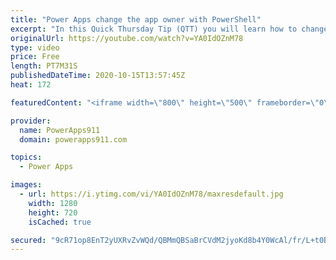 ```yaml
---
title: "Power Apps change the app owner with PowerShell"
excerpt: "In this Quick Thursday Tip (QTT) you will learn how to change the owner of one or more Power Apps by using PowerShell. Super handy when someone leaves the company for example. 😀  Link to install PowerShell for Power Apps and Power Automate if you need it https://www.youtube.com/watch?v=BPmCW1uXh38"
originalUrl: https://youtube.com/watch?v=YA0IdOZnM78
type: video
price: Free
length: PT7M31S
publishedDateTime: 2020-10-15T13:57:45Z
heat: 172

featuredContent: "<iframe width=\"800\" height=\"500\" frameborder=\"0\" src=\"https://www.youtube.com/embed/YA0IdOZnM78\" allow=\"accelerometer; autoplay; encrypted-media; gyroscope; picture-in-picture\" allowfullscreen></iframe>"

provider:
  name: PowerApps911
  domain: powerapps911.com

topics:
  - Power Apps

images:
  - url: https://i.ytimg.com/vi/YA0IdOZnM78/maxresdefault.jpg
    width: 1280
    height: 720
    isCached: true

secured: "9cR71op8EnT2yUXRvZvWQd/QBMmQBSaBrCVdM2jyoKd8b4Y0WcAl/fr/L+t0BmkmrCJeMSJQdfp/dlJMFXsx78t+g9F902fQe1kzfl/UVjX27lvSrwHeuRJTCLUHdbHWVEteodVqVkl1xlSVkDVREjChI+CDZpWPJ0kqWvsN1F2VtUBK/tMjwzaHgwS5b9IYslAF9CuC8Z4vW6YBExDV5eia1dGnNB2MtzeDnhq6A2Sw6S5NLi4mCYsbdjIHkPb3Rl4dQsqF/lNZqGZ189LS6dn7zLRVnaU2xAadiPjejhmcI/Un/DNqqhjr5ob9U3Oj2+XF0Cflh/3imTtTck1jxT0Ukt1V+DCcA7pvwWPbvtr6lGvEPIb3Doyxj8DI/vCGwwPrgULbSPqqD7gfjHGlWA==;yefnUXzCb4ucgcaFOMNJJQ=="
---
```


